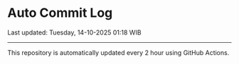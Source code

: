 # Auto Commit Log

Last updated: Tuesday, 14-10-2025 01:18 WIB

---

This repository is automatically updated every 2 hour using GitHub Actions.
